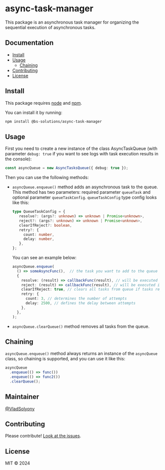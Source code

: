 # async-task-manager

This package is an asynchronous task manager for organizing the sequential execution of asynchronous tasks.

## Documentation

- [Install](#install)
- [Usage](#usage)
  - [Chaining](#chaining)
- [Contributing](#contributing)
- [License](#license)

## Install

This package requires [node](https://nodejs.org) and [npm](https://npmjs.com).

You can install it by running:

```sh
npm install @bs-solutions/async-task-manager
```

## Usage

First you need to create a new instance of the class AsyncTaskQueue (with parameter `debug: true` if you want to see logs with task execution results in the console): 

```ts
const asyncQueue = new AsyncTasksQueue({ debug: true });
```

Then you can use the following methods:
- `asyncQueue.enqueue()` method adds an asynchronous task to the queue. This method has two parameters: required parameter `queueTask` and optional parameter `queueTaskConfig`.
  `queueTaskConfig` type config looks like this:
   ```ts
  type QueueTaskConfig = { 
      resolve?: (args?: unknown) => unknown | Promise<unknown>,
      reject?: (args?: unknown) => unknown | Promise<unknown>,
      clearIfReject?: boolean,
      retry?: {
        count: number,
        delay: number,
      },
  };
   ``` 
   You can see an example below:
  ```ts
  asyncQueue.enqueue(
    () => someAsyncFunc(),  // the task you want to add to the queue
    {
      resolve: (result) => callbackFunc(result), // will be executed if tasks resolve
      reject: (result) => callbackFunc(result), // will be executed if tasks reject after last retry
      clearIfReject: true, // clears all tasks from queue if tasks reject 
      retry: {
        count: 3, // determines the number of attempts
        delay: 2500, // defines the delay between attempts
      },
    },
  );
  ```
- `asyncQueue.clearQueue()` method removes all tasks from the queue.

## Chaining

`asyncQueue.enqueue()` method always returns an instance of the `asyncQueue` class, so chaining is supported, and you can use it like this:

```ts
asyncQueue
  .enqueue(() => func())
  .enqueue(() => func2())
  .clearQueue();
```

## Maintainer

[@VladSolyony](https://github.com/VladSolyony)

## Contributing

Please contribute! [Look at the issues](https://github.com/Bastion-RND/async-task-manager/issues).

## License

MIT © 2024